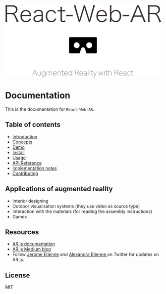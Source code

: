 <p align="center">
  <img src="../art/React-Web-AR.png">
</p>

# Documentation

This is the documentation for `React-Web-AR`.

## Table of contents

* [Introduction](./introduction.md)
* [Concepts](./concepts.md)
* [Demo](./demo.md)
* [Install](./install.md)
* [Usage](./usage.md)
* [API Reference](./api.md)
* [Implementation notes](./implementation.md)
* [Contributing](./contributing.md)

## Applications of augmented reality

* Interior designing
* Outdoor visualisation systems (they use video as source type)
* Interaction with the materials (for reading the assembly instructions)
* Games

## Resources

* [AR.js documentation](https://github.com/jeromeetienne/AR.js/blob/master/README.md)
* [AR.js Medium blog](https://medium.com/arjs)
* Follow [Jerome Etienne](https://twitter.com/jerome_etienne) and [Alexandra Etienne
](https://twitter.com/AndraConnect) on Twitter for updates on AR.js.

## License

MIT
